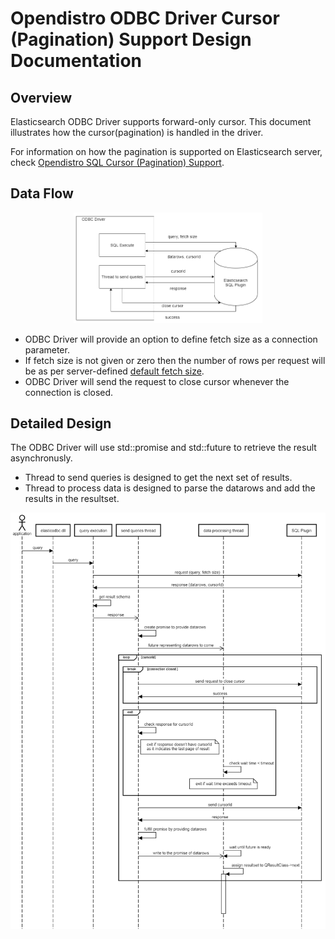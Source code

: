 # Opendistro ODBC Driver Cursor (Pagination) Support Design Documentation

## Overview
Elasticsearch ODBC Driver supports forward-only cursor. This document illustrates how the cursor(pagination) is handled in the driver. 

For information on how the pagination is supported on Elasticsearch server, check [Opendistro SQL Cursor (Pagination) Support](https://github.com/opendistro-for-elasticsearch/sql/blob/master/docs/dev/Pagination.md).

## Data Flow
<p align="center"> 
<img src="img/data_flow.png" width="60%">
</p>

* ODBC Driver will provide an option to define fetch size as a connection parameter.
* If fetch size is not given or zero then the number of rows per request will be as per server-defined [default fetch size](https://github.com/opendistro-for-elasticsearch/sql/blob/master/docs/dev/Pagination.md#42-salient-points).
* ODBC Driver will send the request to close cursor whenever the connection is closed.

## Detailed Design

The ODBC Driver will use std::promise and std::future to retrieve the result asynchronusly.

* Thread to send queries is designed to get the next set of results.
* Thread to process data is designed to parse the datarows and add the results in the resultset.

<img src="img/async_result_retrieval.png">

